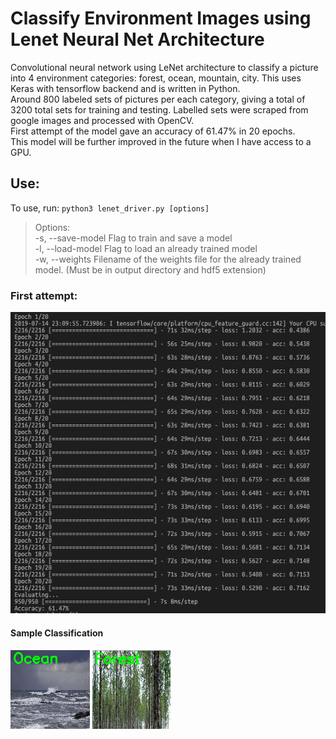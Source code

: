 # Classify Environment Images using Lenet Neural Net Architecture
Convolutional neural network using LeNet architecture to classify a picture into 4 environment categories: forest, ocean, mountain, city. This uses Keras with tensorflow backend and is written in Python.  
Around 800 labeled sets of pictures per each category, giving a total of 3200 total sets for training and testing. Labelled sets were scraped from google images and processed with OpenCV.  
First attempt of the model gave an accuracy of 61.47% in 20 epochs.  
This model will be further improved in the future when I have access to a GPU.  

## Use:
To use, run: `python3 lenet_driver.py [options]`  
>Options:  
    -s, --save-model    Flag to train and save a model  
    -l, --load-model    Flag to load an already trained model  
    -w, --weights       Filename of the weights file for the already trained model. (Must be in output directory and hdf5 extension)  

### First attempt:
![alt text](screenshots/first_attempt.png)  

#### Sample Classification
![alt text](screenshots/sample1.png)
![alt text](screenshots/sample2.png)